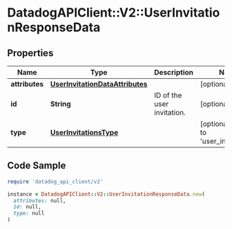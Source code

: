 # DatadogAPIClient::V2::UserInvitationResponseData

## Properties

| Name | Type | Description | Notes |
| ---- | ---- | ----------- | ----- |
| **attributes** | [**UserInvitationDataAttributes**](UserInvitationDataAttributes.md) |  | [optional] |
| **id** | **String** | ID of the user invitation. | [optional] |
| **type** | [**UserInvitationsType**](UserInvitationsType.md) |  | [optional][default to &#39;user_invitations&#39;] |

## Code Sample

```ruby
require 'datadog_api_client/v2'

instance = DatadogAPIClient::V2::UserInvitationResponseData.new(
  attributes: null,
  id: null,
  type: null
)
```

